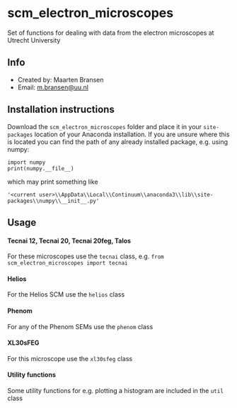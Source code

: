 # scm_electron_microscopes
Set of functions for dealing with data from the electron microscopes at Utrecht University

## Info
- Created by: Maarten Bransen
- Email: m.bransen@uu.nl

## Installation instructions
Download the `scm_electron_microscopes` folder and place it in your `site-packages` location of your Anaconda installation. If you are unsure where this is located you can find the path of any already installed package, e.g. using numpy:
```
import numpy
print(numpy.__file__)
```
which may print something like
```
'<current user>\\AppData\\Local\\Continuum\\anaconda3\\lib\\site-packages\\numpy\\__init__.py'
```

## Usage

#### Tecnai 12, Tecnai 20, Tecnai 20feg, Talos
For these microscopes use the `tecnai` class, e.g. `from scm_electron_microscopes import tecnai`

#### Helios
For the Helios SCM use the `helios` class

#### Phenom
For any of the Phenom SEMs use the `phenom` class

#### XL30sFEG
For this microscope use the `xl30sfeg` class

#### Utility functions
Some utility functions for e.g. plotting a histogram are included in the `util` class
